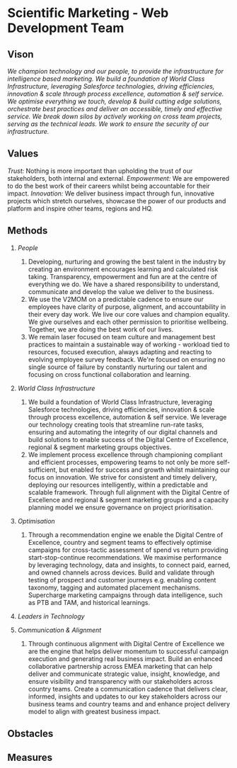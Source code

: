 # Scientific Marketing - Web Development Team

## Vison
_We champion technology and our people, to provide the infrastructure for intelligence based marketing. We build a foundation of World Class Infrastructure, leveraging Salesforce technologies, driving efficiencies, innovation & scale through process excellence, automation & self service. We optimise everything we touch, develop & build cutting edge solutions, orchestrate best practices and deliver an accessible, timely and effective service. We break down silos by actively working on cross team projects, serving as the technical leads. We work to ensure the security of our infrastructure._
## Values
*Trust:* Nothing is more important than upholding the trust of our stakeholders, both internal and external. 
*Empowerment:* We are empowered to do the best work of their careers whilst being accountable for their impact.
*Innovation:* We deliver business impact through fun, innovative projects which stretch ourselves, showcase the power of our products and platform and inspire other teams, regions and HQ.

## Methods
1. *People*
    1. Developing, nurturing and growing the best talent in the industry by creating an environment encourages learning and calculated risk taking. 
    Transparency, empowerment and fun are at the centre of everything we do. We have a shared responsibility to understand, communicate and develop the value we deliver to the business. 
    2. We use the V2MOM on a predictable cadence to ensure our employees have clarity of purpose, alignment, and accountability in their every day work. We live our core values and champion equality. We give ourselves and each other permission to prioritise wellbeing. Together, we are doing the best work of our lives.
    3.  We remain laser focused on team culture and management best practices to maintain a sustainable way of working - workload tied to resources, focused execution, always adapting and reacting to evolving employee survey feedback. We're focused on ensuring no single source of failure by constantly nurturing our talent and focusing on cross functional collaboration and learning.

2. *World Class Infrastructure*
    1. We build a foundation of World Class Infrastructure, leveraging Salesforce technologies, driving efficiencies, innovation & scale through process excellence, automation & self service. We leverage our technology creating tools that streamline run-rate tasks, ensuring and automating the integrity of our digital channels and build solutions to enable success of the Digital Centre of Excellence, regional & segment marketing groups objectives.
    2. We implement process excellence through championing compliant and efficient processes, empowering teams to not only be more self-sufficient, but enabled for success and growth whilst maintaining our focus on innovation. We strive for consistent and timely delivery, deploying our resources intelligently, within a predictable and scalable framework. Through full alignment with the Digital Centre of Excellence and regional & segment marketing groups and a capacity planning model we ensure governance on project prioritisation.

3. *Optimisation*
    1. Through a recommendation engine we enable the Digital Centre of Excellence, country and segment teams to effectively optimise campaigns for cross-tactic assessment of spend vs return providing start-stop-continue recommendations. We maximise performance by leveraging technology, data and insights, to connect paid, earned, and owned channels across devices. Build and validate through testing of prospect and customer journeys e.g. enabling content taxonomy, tagging and automated placement mechanisms. Supercharge marketing campaigns through data intelligence, such as PTB and TAM, and historical learnings. 

4. *Leaders in Technology*

5. *Communication & Alignment*
    1. Through continuous alignment with Digital Centre of Excellence we are the engine that helps deliver momentum to successful campaign execution and generating real business impact. Build an enhanced collaborative partnership across EMEA marketing that can help deliver and communicate strategic value, insight, knowledge, and ensure visibility and transparency with our stakeholders across country teams. Create a communication cadence that delivers clear, informed, insights and updates to our key stakeholders across our business teams and country teams and and enhance project delivery model to align with greatest business impact.




## Obstacles
## Measures


